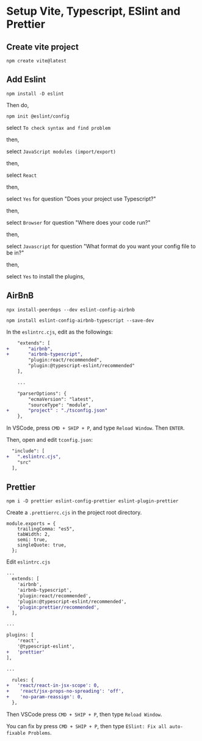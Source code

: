# Setup Vite, Typescript, ESlint and Prettier

## Create vite project

```
npm create vite@latest
```

## Add Eslint

```
npm install -D eslint
```

Then do,

```
npm init @eslint/config
```

select `To check syntax and find problem`

then,

select `JavaScript modules (import/export)`

then,

select `React`

then,

select `Yes` for question "Does your project use Typescript?"

then,

select `Browser` for question "Where does your code run?"

then,

select `Javascript` for question "What format do you want your config file to be in?"

then,

select `Yes` to install the plugins,

## AirBnB

```
npx install-peerdeps --dev eslint-config-airbnb
```

```
npm install eslint-config-airbnb-typescript --save-dev
```

In the `eslintrc.cjs`, edit as the followings:

```diff
    "extends": [
+       "airbnb",
+       "airbnb-typescript",
        "plugin:react/recommended",
        "plugin:@typescript-eslint/recommended"
    ],

    ...

    "parserOptions": {
        "ecmaVersion": "latest",
        "sourceType": "module",
+       "project" : "./tsconfig.json"
    },

```

In VSCode, press `CMD + SHIP + P`, and type `Reload Window`. Then `ENTER`.

Then, open and edit `tconfig.json`:

```diff
  "include": [
+   ".eslintrc.cjs",
    "src"
  ],
```

## Prettier

```
npm i -D prettier eslint-config-prettier eslint-plugin-prettier
```

Create a `.prettierrc.cjs` in the project root directory.

```
module.exports = {
    trailingComma: "es5",
    tabWidth: 2,
    semi: true,
    singleQuote: true,
  };
```

Edit `eslintrc.cjs`

```diff
...
  extends: [
    'airbnb',
    'airbnb-typescript',
    'plugin:react/recommended',
    'plugin:@typescript-eslint/recommended',
+   'plugin:prettier/recommended',
  ],

...

plugins: [
    'react',
    '@typescript-eslint',
+   'prettier'
],

...

  rules: {
+   'react/react-in-jsx-scope': 0,
+    'react/jsx-props-no-spreading': 'off',
+    'no-param-reassign': 0,
  },

```

Then VSCode press `CMD + SHIP + P`, then type `Reload Window`.

You can fix by press `CMD + SHIP + P`, then type `ESlint: Fix all auto-fixable Problems`.
